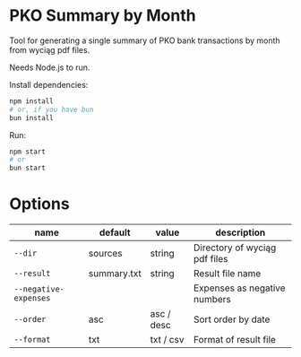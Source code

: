 # PKO Summary by Month

Tool for generating a single summary of PKO bank transactions by month
from wyciąg pdf files.

Needs Node.js to run.

Install dependencies:

```sh
npm install
# or, if you have bun
bun install
```

Run:

```sh
npm start
# or
bun start
```

# Options

| name                  | default     | value      | description                   |
| --------------------- | ----------- | ---------- | ----------------------------- |
| `--dir`               | sources     | string     | Directory of wyciąg pdf files |
| `--result`            | summary.txt | string     | Result file name              |
| `--negative-expenses` |             |            | Expenses as negative numbers  |
| `--order`             | asc         | asc / desc | Sort order by date            |
| `--format`            | txt         | txt / csv  | Format of result file         |
